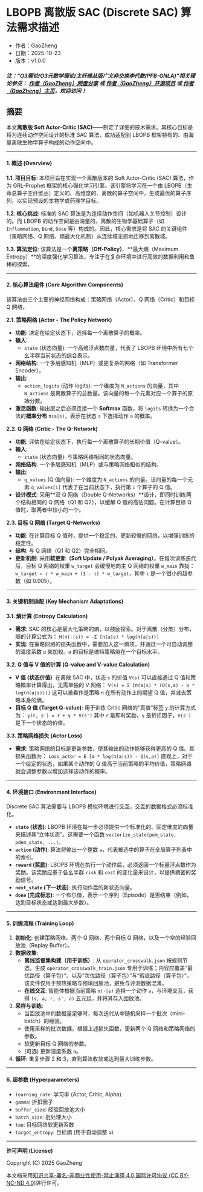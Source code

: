 # LBOPB 离散版 SAC (Discrete SAC) 算法需求描述

- 作者：GaoZheng
- 日期：2025-10-23
- 版本：v1.0.0

#### ***注：“O3理论/O3元数学理论/主纤维丛版广义非交换李代数(PFB-GNLA)”相关理论参见： [作者（GaoZheng）网盘分享](https://drive.google.com/drive/folders/1lrgVtvhEq8cNal0Aa0AjeCNQaRA8WERu?usp=sharing) 或 [作者（GaoZheng）开源项目](https://github.com/CTaiDeng/open_meta_mathematical_theory) 或 [作者（GaoZheng）主页](https://mymetamathematics.blogspot.com)，欢迎访问！***

## 摘要
本文**离散版 Soft Actor-Critic (SAC)**——制定了详细的技术需求。其核心目标是将为连续动作空间设计的标准 SAC 算法，成功适配到 LBOPB 框架特有的、由海量离散生物学算子构成的动作空间中。

---

#### 1. 概述 (Overview)

**1.1. 项目目标**:
本项目旨在实现一个离散版本的 Soft Actor-Critic (SAC) 算法，作为 GRL-Prophet 框架的核心强化学习引擎。该引擎将学习在一个由 LBOPB（生命总算子主纤维丛）定义的、高维度的、离散的算子空间中，生成最优的算子序列，以实现预设的生物学或药理学目标。

**1.2. 核心挑战**:
标准的 SAC 算法是为连续动作空间（如机器人关节控制）设计的。而 LBOPB 的动作空间是由海量的、离散的生物学基础算子（如 `Inflammation`, `Bind`, `Dose` 等）构成的。因此，核心需求是将 SAC 的关键组件（策略网络、Q 网络、熵最大化机制）从连续域无损地迁移到离散域。

**1.3. 算法定位**:
该算法是一个**离策略（Off-Policy）**、**最大熵（Maximum Entropy）**的深度强化学习算法，专注于在复杂环境中进行高效的数据利用和鲁棒的探索。

---

#### 2. 核心算法组件 (Core Algorithm Components)

该算法由三个主要的神经网络构成：策略网络（Actor）、Q 网络（Critic）和目标 Q 网络。

**2.1. 策略网络 (Actor - The Policy Network)**
* **功能**: 决定在给定状态下，选择每一个离散算子的概率。
* **输入**:
    * `state` (状态向量): 一个高维浮点数向量，代表了 LBOPB 环境中所有七个幺半群当前状态的综合表示。
* **网络结构**: 一个多层感知机（MLP）或更复杂的网络（如 Transformer Encoder）。
* **输出**:
    * `action_logits` (动作 logits): 一个维度为 `N_actions` 的向量，其中 `N_actions` 是离散算子的总数量。该向量的每一个元素对应一个算子的原始分数。
* **激活函数**: 输出层之后必须连接一个 **Softmax** 函数，将 `logits` 转换为一个合法的**概率分布** `π(a|s)`，表示在状态 `s` 下选择动作 `a` 的概率。

**2.2. Q 网络 (Critic - The Q-Network)**
* **功能**: 评估在给定状态下，执行每一个离散算子的长期价值（Q-value）。
* **输入**:
    * `state` (状态向量): 与策略网络相同的状态向量。
* **网络结构**: 一个多层感知机（MLP）或与策略网络相似的结构。
* **输出**:
    * `q_values` (Q 值向量): 一个维度为 `N_actions` 的向量。该向量的每一个元素 `q_values[i]` 代表了在当前状态下，执行第 `i` 个算子的 Q 值。
* **设计模式**: 采用**双 Q 网络（Double Q-Networks）**设计，即同时训练两个结构相同的 Q 网络（Q1 和 Q2），以缓解 Q 值的高估问题。在计算目标 Q 值时，取两者中较小的一个。

**2.3. 目标 Q 网络 (Target Q-Networks)**
* **功能**: 在计算目标 Q 值时，提供一个稳定的、更新较慢的网络，以增强训练的稳定性。
* **结构**: 与 Q 网络（Q1 和 Q2）完全相同。
* **更新机制**: 采用**软更新（Soft Update / Polyak Averaging）**。在每次训练迭代后，目标 Q 网络的权重 `w_target` 会缓慢地向主 Q 网络的权重 `w_main` 靠拢：`w_target ← τ * w_main + (1 - τ) * w_target`，其中 `τ` 是一个很小的超参数（如 0.005）。

---

#### 3. 关键机制适配 (Key Mechanism Adaptations)

**3.1. 熵计算 (Entropy Calculation)**
* **需求**: SAC 的核心是最大化策略的熵，以鼓励探索。对于离散（分类）分布，熵的计算公式为：
    `H(π(·|s)) = -Σ [π(a|s) * log(π(a|s))]`
* **实现**: 在策略网络的损失函数中，需要加入这一熵项，并通过一个可自动调整的温度系数 `α` 来加权。`α` 的目标是维持策略熵在一个目标水平。

**3.2. Q 值与 V 值的计算 (Q-value and V-value Calculation)**
* **V 值 (状态价值)**: 在离散 SAC 中，状态 `s` 的价值 `V(s)` 可以直接通过 Q 值和策略概率计算得出，无需单独的 V 网络：
    `V(s) = Σ [π(a|s) * (Q(s,a) - α * log(π(a|s)))]`
    这可以被看作是策略 `π` 在所有动作上的期望 Q 值，并减去策略本身的熵。
* **目标 Q 值 (Target Q-value)**: 用于训练 Critic 网络的“真值”标签 `y` 的计算方式为：
    `y(r, s') = r + γ * V(s')`
    其中 `r` 是即时奖励，`γ` 是折扣因子，`V(s')` 是下一个状态的价值。

**3.3. 策略网络损失 (Actor Loss)**
* **需求**: 策略网络的目标是更新参数，使其输出的动作能够获得更高的 Q 值。其损失函数为：
    `Loss_actor = E [α * log(π(a|s)) - Q(s,a)]`
    直观上，对于一个给定的状态，如果某个动作的 Q 值高于当前策略的平均价值，策略网络就会调整参数以增加选择该动作的概率。

---

#### 4. 环境接口 (Environment Interface)

Discrete SAC 算法需要与 LBOPB 模拟环境进行交互，交互的数据格式必须标准化。

* **`state` (状态)**: LBOPB 环境在每一步必须提供一个标准化的、固定维度的向量来描述其“立体状态”。这需要一个函数 `vectorize_state(pem_state, pdem_state, ...)`。
* **`action` (动作)**: 算法将输出一个整数 `a`，代表被选中的算子在全局算子列表中的索引。
* **`reward` (奖励)**: LBOPB 环境在执行一个动作后，必须返回一个标量浮点数作为奖励。该奖励应基于各幺半群 `risk` 和 `cost` 的变化量来设计，以提供稠密的奖励信号。
* **`next_state` (下一状态)**: 执行动作后的新状态向量。
* **`done` (完成标志)**: 一个布尔值，表示一个序列（Episode）是否结束（例如，达到目标状态或达到最大步数）。

---

#### 5. 训练流程 (Training Loop)

1.  **初始化**: 创建策略网络、两个 Q 网络、两个目标 Q 网络，以及一个空的经验回放池（Replay Buffer）。
2.  **数据收集**:
    * **离线监督集构建（用于训练）**: 从 `operator_crosswalk.json` 按规则节选，生成 `operator_crosswalk_train.json` 专用于训练；内容应覆盖“最优路径（算子包）”、以及“次优路径（算子包）”与“瑕疵路径（算子包）”。该文件仅用于预热策略与预填回放池，避免与评测数据混淆。
    * **在线交互**: 智能体根据当前策略 `π(·|s)` 选择一个动作 `a`，与环境交互，获得 `(s, a, r, s', d)` 五元组，并将其存入回放池。
3.  **采样与训练**:
    * 当回放池中的数据量足够时，每次迭代从中随机采样一个批次（mini-batch）的经验。
    * 使用采样的批次数据，根据上述损失函数，更新两个 Q 网络和策略网络的参数。
    * 软更新目标 Q 网络的参数。
    * (可选) 更新温度系数 `α`。
4.  **循环**: 重复步骤 2 和 3，直到算法收敛或达到最大训练步数。

---

#### 6. 超参数 (Hyperparameters)

* `learning_rate`: 学习率 (Actor, Critic, Alpha)
* `gamma`: 折扣因子
* `buffer_size`: 经验回放池大小
* `batch_size`: 批处理大小
* `tau`: 目标网络软更新系数
* `target_entropy`: 目标熵 (用于自动调整 `α`)

---

**许可声明 (License)**

Copyright (C) 2025 GaoZheng

本文档采用[知识共享-署名-非商业性使用-禁止演绎 4.0 国际许可协议 (CC BY-NC-ND 4.0)](https://creativecommons.org/licenses/by-nc-nd/4.0/deed.zh-Hans)进行许可。


